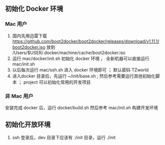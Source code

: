

## 初始化 Docker 环境

### Mac 用户


1. 国内先用迅雷下载 https://github.com/boot2docker/boot2docker/releases/download/v1.11.1/boot2docker.iso 放到 /Users/$USER/.docker/machine/cache/boot2docker.iso
1. 运行 mac/docker/init.sh 初始化 docker 环境 ， 全新机器可以直接运行 mac/init.sh
1. 以后每次运行 mac/ssh.sh 进入 docker 环境即可 ； 默认密码 TZworld 
1. 进入docker 目录后，先运行 ~/init/base.sh ; 然后参考需要运行其他初始化脚本 ； project 可以初始化常用的开发项目


### 非 Mac 用户

安装完成 docker 后，运行 docker/build.sh
然后参考 mac/init.sh 构建开发环境


## 初始化开放环境

1. ssh 登录后，dev 目录下应该有 ./init 目录，运行 ./init
